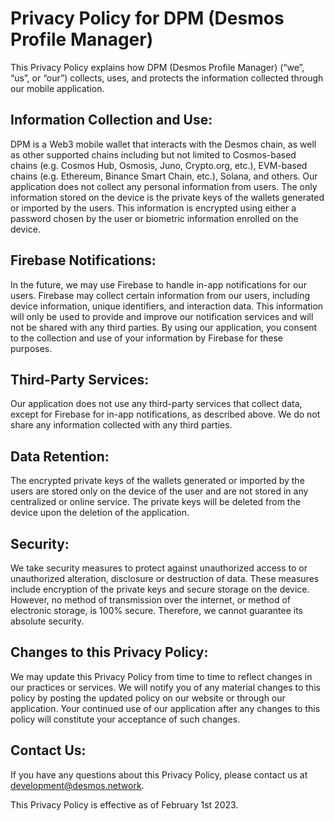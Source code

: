 # Privacy Policy for DPM (Desmos Profile Manager)

This Privacy Policy explains how DPM (Desmos Profile Manager) (“we”, “us”, or “our”) collects, uses, and protects the information collected through our mobile application.

## Information Collection and Use:

DPM is a Web3 mobile wallet that interacts with the Desmos chain, as well as other supported chains including but not limited to Cosmos-based chains (e.g. Cosmos Hub, Osmosis, Juno, Crypto.org, etc.), EVM-based chains (e.g. Ethereum, Binance Smart Chain, etc.), Solana, and others. Our application does not collect any personal information from users. The only information stored on the device is the private keys of the wallets generated or imported by the users. This information is encrypted using either a password chosen by the user or biometric information enrolled on the device.

## Firebase Notifications:

In the future, we may use Firebase to handle in-app notifications for our users. Firebase may collect certain information from our users, including device information, unique identifiers, and interaction data. This information will only be used to provide and improve our notification services and will not be shared with any third parties. By using our application, you consent to the collection and use of your information by Firebase for these purposes.

## Third-Party Services:

Our application does not use any third-party services that collect data, except for Firebase for in-app notifications, as described above. We do not share any information collected with any third parties.

## Data Retention:

The encrypted private keys of the wallets generated or imported by the users are stored only on the device of the user and are not stored in any centralized or online service. The private keys will be deleted from the device upon the deletion of the application.

## Security:

We take security measures to protect against unauthorized access to or unauthorized alteration, disclosure or destruction of data. These measures include encryption of the private keys and secure storage on the device. However, no method of transmission over the internet, or method of electronic storage, is 100% secure. Therefore, we cannot guarantee its absolute security.

## Changes to this Privacy Policy:

We may update this Privacy Policy from time to time to reflect changes in our practices or services. We will notify you of any material changes to this policy by posting the updated policy on our website or through our application. Your continued use of our application after any changes to this policy will constitute your acceptance of such changes.

## Contact Us:

If you have any questions about this Privacy Policy, please contact us at development@desmos.network.

This Privacy Policy is effective as of February 1st 2023.
